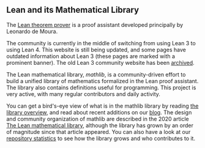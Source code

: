 ## Lean and its Mathematical Library

The [Lean theorem prover](https://leanprover.github.io)
is a proof assistant developed principally by Leonardo de Moura.

The community is currently in the middle of switching from using Lean 3 to using Lean 4.
This website is still being updated, and some pages have outdated information about Lean 3
(these pages are marked with a prominent banner).
The old Lean 3 community website has been [archived](lean3/).

The Lean mathematical library, *mathlib*, is a community-driven effort
to build a unified library of mathematics formalized in the
Lean proof assistant. The library also contains definitions
useful for programming. This project is very active, with many
regular contributors and daily activity.

You can get a bird's-eye view of what is in the mathlib library by
reading [the library overview](mathlib-overview.html), and read about
recent additions on our [blog](blog.html).
The design and community organization of mathlib are
described in the 2020 article
[The Lean mathematical library](https://arxiv.org/abs/1910.09336), although
the library has grown by an order of magnitude since that article appeared.
You can also have a look at our [repository statistics](mathlib_stats.html)
to see how the library grows and who contributes to it.


